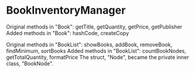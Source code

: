 # BookInventoryManager
Original methods in "Book": getTitle, getQuantity, getPrice, getPublisher
Added methods in "Book": hashCode, createCopy

Original methods in "BookList": showBooks, addBook, removeBook, findMinimum, sortBooks
Added methods in "BookList": countBookNodes, getTotalQuantity, formatPrice
The struct, "Node", became the private inner class, "BookNode".
